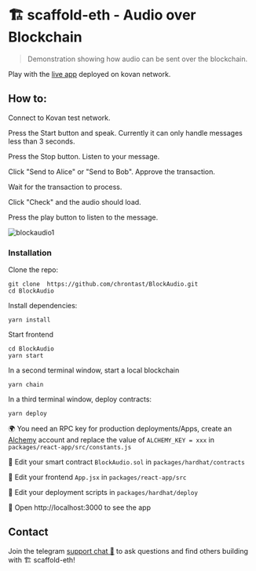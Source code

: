 # 🏗 scaffold-eth - Audio over Blockchain

> Demonstration showing how audio can be sent over the blockchain.

Play with the [live app](https://block-audio.surge.sh/) deployed on kovan network.

## How to:
Connect to Kovan test network.

Press the Start button and speak. Currently it can only handle messages less than 3 seconds.
  
Press the Stop button. Listen to your message.

Click "Send to Alice" or "Send to Bob".  Approve the transaction.

Wait for the transaction to process.

Click "Check" and the audio should load.

Press the play button to listen to the message.

![blockaudio1](https://user-images.githubusercontent.com/75052782/167464066-901bcce8-652f-4acc-8b26-646ba4f1bc2a.png)


### Installation

Clone the repo:
```
git clone  https://github.com/chrontast/BlockAudio.git
cd BlockAudio
```

Install dependencies:
```
yarn install
```

Start frontend
```
cd BlockAudio
yarn start
```

In a second terminal window, start a local blockchain
```
yarn chain
```

In a third terminal window, deploy contracts:
```
yarn deploy
```

🌍 You need an RPC key for production deployments/Apps, create an [Alchemy](https://www.alchemy.com/) account and replace the value of `ALCHEMY_KEY = xxx` in `packages/react-app/src/constants.js`

🔏 Edit your smart contract `BlockAudio.sol` in `packages/hardhat/contracts`

📝 Edit your frontend `App.jsx` in `packages/react-app/src`

💼 Edit your deployment scripts in `packages/hardhat/deploy`

📱 Open http://localhost:3000 to see the app



## Contact

Join the telegram [support chat 💬](https://t.me/joinchat/KByvmRe5wkR-8F_zz6AjpA) to ask questions and find others building with 🏗 scaffold-eth!
